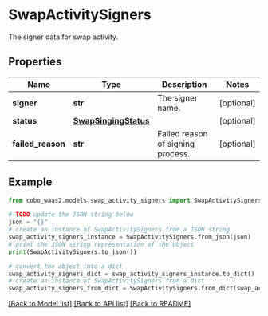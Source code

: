 # SwapActivitySigners

The signer data for swap activity.

## Properties

Name | Type | Description | Notes
------------ | ------------- | ------------- | -------------
**signer** | **str** | The signer name. | [optional] 
**status** | [**SwapSingingStatus**](SwapSingingStatus.md) |  | [optional] 
**failed_reason** | **str** | Failed reason of signing process. | [optional] 

## Example

```python
from cobo_waas2.models.swap_activity_signers import SwapActivitySigners

# TODO update the JSON string below
json = "{}"
# create an instance of SwapActivitySigners from a JSON string
swap_activity_signers_instance = SwapActivitySigners.from_json(json)
# print the JSON string representation of the object
print(SwapActivitySigners.to_json())

# convert the object into a dict
swap_activity_signers_dict = swap_activity_signers_instance.to_dict()
# create an instance of SwapActivitySigners from a dict
swap_activity_signers_from_dict = SwapActivitySigners.from_dict(swap_activity_signers_dict)
```
[[Back to Model list]](../README.md#documentation-for-models) [[Back to API list]](../README.md#documentation-for-api-endpoints) [[Back to README]](../README.md)


